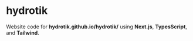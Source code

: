 # hydrotik
Website code for **hydrotik.github.io/hydrotik/** using **Next.js**, **TypesScript**, and **Tailwind**.
